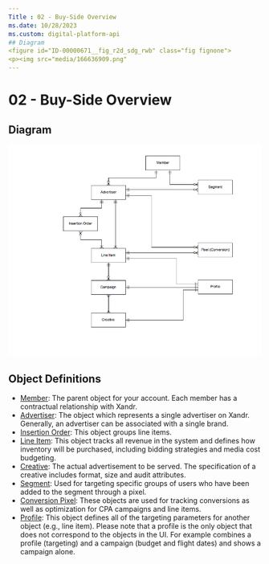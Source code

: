 ```yaml
---
Title : 02 - Buy-Side Overview
ms.date: 10/28/2023
ms.custom: digital-platform-api
## Diagram
<figure id="ID-00000671__fig_r2d_sdg_rwb" class="fig fignone">
<p><img src="media/166636909.png"
---
```



# 02 - Buy-Side Overview




## Diagram

![Buy Side Overview](media/buy-side-overview.png)




## Object Definitions

- <a
  href="member-service.md"
  class="xref" target="_blank">Member</a>: The parent object for your
  account. Each member has a contractual relationship with
  Xandr.
- <a
  href="advertiser-service.md"
  class="xref" target="_blank">Advertiser</a>: The object which
  represents a single advertiser on Xandr.
  Generally, an advertiser can be associated with a single brand.
- <a
  href="insertion-order-service.md"
  class="xref" target="_blank">Insertion Order</a>: This object groups
  line items.  
- <a
  href="line-item-service.md"
  class="xref" target="_blank">Line Item</a>: This object tracks all
  revenue in the system and defines how inventory will be purchased,
  including bidding strategies and media cost budgeting.
- <a
  href="creative-service.md"
  class="xref" target="_blank">Creative</a>: The actual advertisement to
  be served. The specification of a creative includes format, size and
  audit attributes.
- <a
  href="segment-service.md"
  class="xref" target="_blank">Segment</a>: Used for targeting specific
  groups of users who have been added to the segment through a pixel.
- <a
  href="conversion-pixel-service.md"
  class="xref" target="_blank">Conversion Pixel</a>: These objects are
  used for tracking conversions as well as optimization for CPA
  campaigns and line items.
- <a
  href="profile-service.md"
  class="xref" target="_blank">Profile</a>: This object defines all of
  the targeting parameters for another object (e.g., line item). Please
  note that a profile is the only object that does not correspond to the
  objects in the UI. For example  combines a
  profile (targeting) and a campaign (budget and flight dates) and shows
  a campaign alone.






